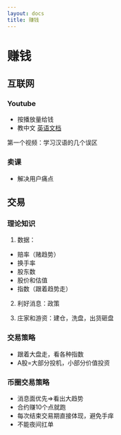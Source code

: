 ```yaml
---
layout: docs
title: 赚钱
---
```


# 赚钱

## 互联网

### Youtube

- 按播放量给钱
- 教中文 [英语文档](https://www.wikihow.com/Learn-Mandarin-Chinese)

第一个视频：学习汉语的几个误区

### 卖课

- 解决用户痛点

## 交易

### 理论知识

1. 数据：
- 赔率（赌趋势）
- 换手率
- 股东数
- 股价和估值
- 指数（跟着趋势走）

2. 利好消息：政策

3. 庄家和游资：建仓，洗盘，出货砸盘

### 交易策略

- 跟着大盘走，看各种指数
- A股=大部分投机，小部分价值投资

### 币圈交易策略

- 消息面优先=>看出大趋势
- 合约赚10个点就跑
- 每次结束交易期直接体现，避免手痒
- 不能夜间扛单
